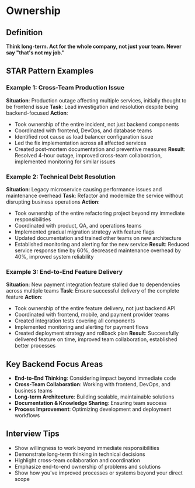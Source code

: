 # Ownership

## Definition
**Think long-term. Act for the whole company, not just your team. Never say "that's not my job."**

## STAR Pattern Examples

### Example 1: Cross-Team Production Issue
**Situation**: Production outage affecting multiple services, initially thought to be frontend issue
**Task**: Lead investigation and resolution despite being backend-focused
**Action**:
- Took ownership of the entire incident, not just backend components
- Coordinated with frontend, DevOps, and database teams
- Identified root cause as load balancer configuration issue
- Led the fix implementation across all affected services
- Created post-mortem documentation and preventive measures
**Result**: Resolved 4-hour outage, improved cross-team collaboration, implemented monitoring for similar issues

### Example 2: Technical Debt Resolution
**Situation**: Legacy microservice causing performance issues and maintenance overhead
**Task**: Refactor and modernize the service without disrupting business operations
**Action**:
- Took ownership of the entire refactoring project beyond my immediate responsibilities
- Coordinated with product, QA, and operations teams
- Implemented gradual migration strategy with feature flags
- Updated documentation and trained other teams on new architecture
- Established monitoring and alerting for the new service
**Result**: Reduced service response time by 60%, decreased maintenance overhead by 40%, improved system reliability

### Example 3: End-to-End Feature Delivery
**Situation**: New payment integration feature stalled due to dependencies across multiple teams
**Task**: Ensure successful delivery of the complete feature
**Action**:
- Took ownership of the entire feature delivery, not just backend API
- Coordinated with frontend, mobile, and payment provider teams
- Created integration tests covering all components
- Implemented monitoring and alerting for payment flows
- Created deployment strategy and rollback plan
**Result**: Successfully delivered feature on time, improved team collaboration, established better processes

## Key Backend Focus Areas
- **End-to-End Thinking**: Considering impact beyond immediate code
- **Cross-Team Collaboration**: Working with frontend, DevOps, and business teams
- **Long-term Architecture**: Building scalable, maintainable solutions
- **Documentation & Knowledge Sharing**: Ensuring team success
- **Process Improvement**: Optimizing development and deployment workflows

## Interview Tips
- Show willingness to work beyond immediate responsibilities
- Demonstrate long-term thinking in technical decisions
- Highlight cross-team collaboration and coordination
- Emphasize end-to-end ownership of problems and solutions
- Show how you've improved processes or systems beyond your direct scope 